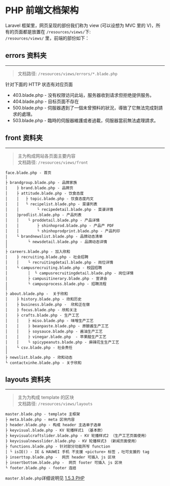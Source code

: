 # PHP 前端文档架构

Laravel 框架里，网页呈现的部份我们称为 view \(可以设想为 MVC 里的 V\)，所有的页面都是放置在 `/resources/views/`下:  
`/resources/views/` 里，前端的部份如下：

## errors 资料夹

---

> 文档路径: `/resources/views/errors/*.blade.php`

针对下面的 HTTP 状态有对应页面

* 403.blade.php - 没有权限访问此站，服务器收到请求但拒绝提供服务。
* 404.blade.php - 目标页面不存在
* 500.blade.php - 伺服器遇到了一個未曾預料的狀況，導致了它無法完成對請求的處理。
* 503.blade.php - 臨時的伺服器維護或者過載，伺服器當前無法處理請求。

## front 资料夹

---

> 主为构成网站各页面主要内容  
> 文档路径: `/resources/views/front`

```
face.blade.php - 首页
│
├ brandgroup.blade.php - 品牌家族
│    ├ brand.blade.php - 品牌页
│    ├ attitude.blade.php - 饮食态度
│    │   ├ topic.blade.php - 饮食态度内文    
│    │   └ recipelist.blade.php - 菜谱列表
│    │        └ recipedetail.blade.php - 菜谱详情            
│    ├prodlist.blade.php - 产品列表
│    │    └ proddetail.blade.php - 产品详情
│    │        ├ shinhoprod.blade.php - 产品产 PDF
│    │        └ shinhoprodprint.blade.php - 产品列印
│    └ brandnewslist.blade.php - 品牌动态清单
│         └ newsdetail.blade.php - 品牌动态详情
│
├ careers.blade.php - 加入欣和
│    ├ recruiting.blade.php - 社会招聘
│    │    └ recruitingdetail.blade.php - 岗位详情
│    └ campusrecruiting.blade.php - 校园招聘
│         │  └ campusrecruitingdetail.blade.php - 岗位详情
│         ├ campusitinerary.blade.php - 宣讲会
│         └ campusprocess.blade.php - 招聘流程
│
├ about.blade.php -  关于欣和
│    ├ history.blade.php - 欣和历史
│    ├ business.blade.php -  欣和正在做
│    ├ focus.blade.php - 欣和关注
│    ├ crafts.blade.php - 生产工艺
│    │    ├ miso.blade.php - 味噌生产工艺
│    │    ├ beanpaste.blade.php - 原酿酱生产工艺
│    │    ├ soysauce.blade.php - 酱油生产工艺
│    │    ├ vinegar.blade.php  - 苹果醋生产工艺 
│    │    └ spicypeanuts.blade.php - 麻辣花生生产工艺
│    └ csv.blade.php - 社会责任
│
├ newslist.blade.php - 欣和动态
└ contactxinhe.blade.php - 关于欣和
```

## layouts 资料夹

---

> 主为为构成 template 的区块  
> 文档路径: `/resources/views/layouts`

```
master.blade.php - template 主框架
├ meta.blade.php - meta 区块内容
├ header.blade.php - 构成 header 主选单子选单
├ keyvisual.blade.php - KV 轮播样式1 （基本款）
├ keyvisualcraftslider.blade.php - KV 轮播样式2 （生产工艺页面使用）
├ keyvisualnewsslider.blade.php - KV 轮播样式3 （新闻页面使用）
├ functions.blade.php - 针对部分功能所写 function 
│ └ isIE() - IE & HAUWEI 手机 不支援 <picture> 标签 ，吐可支援的 tag
├ inserttop.blade.php -  网页 header 可插入 js 区块
├ insertbottom.blade.php -  网页 footer 可插入 js 区块
└ footer.blade.php - footer 连结
```

`master.blade.php`详细说明见 [1.5.3 PHP](/maintain/maintain-php.md)

